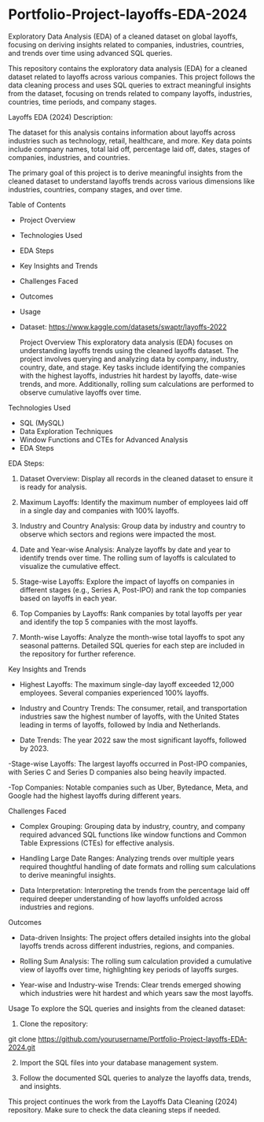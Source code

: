 # Portfolio-Project-layoffs-EDA-2024
Exploratory Data Analysis (EDA) of a cleaned dataset on global layoffs, focusing on deriving insights related to companies, industries, countries, and trends over time using advanced SQL queries.

This repository contains the exploratory data analysis (EDA) for a cleaned dataset related to layoffs across various companies. This project follows the data cleaning process and uses SQL queries to extract meaningful insights from the dataset, focusing on trends related to company layoffs, industries, countries, time periods, and company stages.

Layoffs EDA (2024) Description:

The dataset for this analysis contains information about layoffs across industries such as technology, retail, healthcare, and more. Key data points include company names, total laid off, percentage laid off, dates, stages of companies, industries, and countries.

The primary goal of this project is to derive meaningful insights from the cleaned dataset to understand layoffs trends across various dimensions like industries, countries, company stages, and over time.

Table of Contents
- Project Overview
- Technologies Used
- EDA Steps
- Key Insights and Trends
- Challenges Faced
- Outcomes
- Usage
- Dataset: https://www.kaggle.com/datasets/swaptr/layoffs-2022

  Project Overview
This exploratory data analysis (EDA) focuses on understanding layoffs trends using the cleaned layoffs dataset. The project involves querying and analyzing data by company, industry, country, date, and stage. Key tasks include identifying the companies with the highest layoffs, industries hit hardest by layoffs, date-wise trends, and more. Additionally, rolling sum calculations are performed to observe cumulative layoffs over time.

Technologies Used
- SQL (MySQL)
- Data Exploration Techniques
- Window Functions and CTEs for Advanced Analysis
- EDA Steps

EDA Steps: 
1. Dataset Overview:
Display all records in the cleaned dataset to ensure it is ready for analysis.

2. Maximum Layoffs:
Identify the maximum number of employees laid off in a single day and companies with 100% layoffs.

3. Industry and Country Analysis:
Group data by industry and country to observe which sectors and regions were impacted the most.

4. Date and Year-wise Analysis:
Analyze layoffs by date and year to identify trends over time. The rolling sum of layoffs is calculated to visualize the cumulative effect.

5. Stage-wise Layoffs:
Explore the impact of layoffs on companies in different stages (e.g., Series A, Post-IPO) and rank the top companies based on layoffs in each year.

6. Top Companies by Layoffs:
Rank companies by total layoffs per year and identify the top 5 companies with the most layoffs.

7. Month-wise Layoffs:
Analyze the month-wise total layoffs to spot any seasonal patterns.
Detailed SQL queries for each step are included in the repository for further reference.

Key Insights and Trends
- Highest Layoffs:
The maximum single-day layoff exceeded 12,000 employees. Several companies experienced 100% layoffs.

- Industry and Country Trends:
The consumer, retail, and transportation industries saw the highest number of layoffs, with the United States leading in terms of layoffs, followed by India and Netherlands.

- Date Trends:
The year 2022 saw the most significant layoffs, followed by 2023.

-Stage-wise Layoffs:
The largest layoffs occurred in Post-IPO companies, with Series C and Series D companies also being heavily impacted.

-Top Companies:
Notable companies such as Uber, Bytedance, Meta, and Google had the highest layoffs during different years.

Challenges Faced 

- Complex Grouping: Grouping data by industry, country, and company required advanced SQL functions like window functions and Common Table Expressions (CTEs) for effective analysis.

- Handling Large Date Ranges: Analyzing trends over multiple years required thoughtful handling of date formats and rolling sum calculations to derive meaningful insights.

- Data Interpretation: Interpreting the trends from the percentage laid off required deeper understanding of how layoffs unfolded across industries and regions.

Outcomes

- Data-driven Insights: The project offers detailed insights into the global layoffs trends across different industries, regions, and companies.

- Rolling Sum Analysis: The rolling sum calculation provided a cumulative view of layoffs over time, highlighting key periods of layoffs surges.

- Year-wise and Industry-wise Trends: Clear trends emerged showing which industries were hit hardest and which years saw the most layoffs.

Usage
To explore the SQL queries and insights from the cleaned dataset:

1. Clone the repository:

git clone https://github.com/yourusername/Portfolio-Project-layoffs-EDA-2024.git

2.  Import the SQL files into your database management system.

3.  Follow the documented SQL queries to analyze the layoffs data, trends, and insights.

This project continues the work from the Layoffs Data Cleaning (2024) repository. Make sure to check the data cleaning steps if needed.
